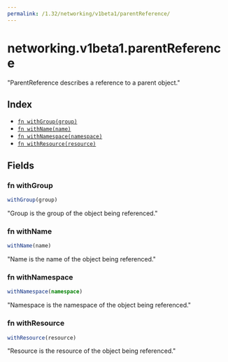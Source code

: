 ```yaml
---
permalink: /1.32/networking/v1beta1/parentReference/
---
```


# networking.v1beta1.parentReference

"ParentReference describes a reference to a parent object."

## Index

* [`fn withGroup(group)`](#fn-withgroup)
* [`fn withName(name)`](#fn-withname)
* [`fn withNamespace(namespace)`](#fn-withnamespace)
* [`fn withResource(resource)`](#fn-withresource)

## Fields

### fn withGroup

```ts
withGroup(group)
```

"Group is the group of the object being referenced."

### fn withName

```ts
withName(name)
```

"Name is the name of the object being referenced."

### fn withNamespace

```ts
withNamespace(namespace)
```

"Namespace is the namespace of the object being referenced."

### fn withResource

```ts
withResource(resource)
```

"Resource is the resource of the object being referenced."